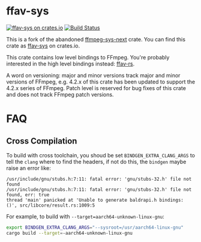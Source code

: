ffav-sys
========

[![ffav-sys on crates.io](https://img.shields.io/crates/v/ffav-sys?cacheSeconds=3600)](https://crates.io/crates/ffav-sys)
[![Build Status](https://ci.vaxpl.com/api/badges/rdst/ffav-sys/status.svg?ref=refs/heads/{{BRANCH_NAME}})](https://ci.vaxpl.com/rdst/ffav-sys)

This is a fork of the abandoned [ffmpeg-sys-next](https://github.com/zmwangx/rust-ffmpeg-sys) crate. You can find this crate as [ffav-sys](https://crates.io/crates/ffav-sys) on crates.io.

This crate contains low level bindings to FFmpeg. You're probably interested in the high level bindings instead: [ffav-rs](https://github.com/varphone/ffav-rs).

A word on versioning: major and minor versions track major and minor versions of FFmpeg, e.g. 4.2.x of this crate has been updated to support the 4.2.x series of FFmpeg. Patch level is reserved for bug fixes of this crate and does not track FFmpeg patch versions.

FAQ
===

Cross Compilation
-----------------

To build with cross toolchain, you shoud be set `BINDGEN_EXTRA_CLANG_ARGS`
to tell the `clang` where to find the headers, if not do this, the `bindgen` maybe raise an error like:

```text
/usr/include/gnu/stubs.h:7:11: fatal error: 'gnu/stubs-32.h' file not found
/usr/include/gnu/stubs.h:7:11: fatal error: 'gnu/stubs-32.h' file not found, err: true
thread 'main' panicked at 'Unable to generate baldrapi.h bindings: ()', src/libcore/result.rs:1009:5
```

For example, to build with `--target=aarch64-unknown-linux-gnu`:

```sh
export BINDGEN_EXTRA_CLANG_ARGS="--sysroot=/usr/aarch64-linux-gnu"
cargo build --target=-aarch64-unknown-linux-gnu
```

